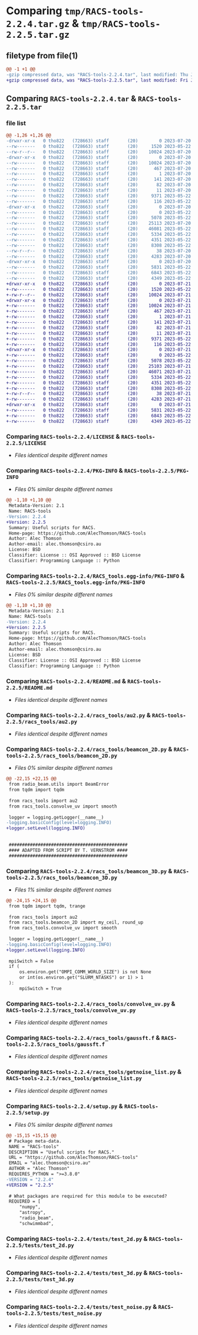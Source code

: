 # Comparing `tmp/RACS-tools-2.2.4.tar.gz` & `tmp/RACS-tools-2.2.5.tar.gz`

## filetype from file(1)

```diff
@@ -1 +1 @@
-gzip compressed data, was "RACS-tools-2.2.4.tar", last modified: Thu Jul 20 05:24:18 2023, max compression
+gzip compressed data, was "RACS-tools-2.2.5.tar", last modified: Fri Jul 21 05:27:11 2023, max compression
```

## Comparing `RACS-tools-2.2.4.tar` & `RACS-tools-2.2.5.tar`

### file list

```diff
@@ -1,26 +1,26 @@
-drwxr-xr-x   0 tho822   (728663) staff       (20)        0 2023-07-20 05:24:18.323416 RACS-tools-2.2.4/
--rw-------   0 tho822   (728663) staff       (20)     1520 2023-05-22 00:36:00.000000 RACS-tools-2.2.4/LICENSE
--rw-r--r--   0 tho822   (728663) staff       (20)    10024 2023-07-20 05:24:18.323029 RACS-tools-2.2.4/PKG-INFO
-drwxr-xr-x   0 tho822   (728663) staff       (20)        0 2023-07-20 05:24:18.319253 RACS-tools-2.2.4/RACS_tools.egg-info/
--rw-------   0 tho822   (728663) staff       (20)    10024 2023-07-20 05:24:18.000000 RACS-tools-2.2.4/RACS_tools.egg-info/PKG-INFO
--rw-------   0 tho822   (728663) staff       (20)      467 2023-07-20 05:24:18.000000 RACS-tools-2.2.4/RACS_tools.egg-info/SOURCES.txt
--rw-------   0 tho822   (728663) staff       (20)        1 2023-07-20 05:24:18.000000 RACS-tools-2.2.4/RACS_tools.egg-info/dependency_links.txt
--rw-------   0 tho822   (728663) staff       (20)      141 2023-07-20 05:24:18.000000 RACS-tools-2.2.4/RACS_tools.egg-info/entry_points.txt
--rw-------   0 tho822   (728663) staff       (20)       82 2023-07-20 05:24:18.000000 RACS-tools-2.2.4/RACS_tools.egg-info/requires.txt
--rw-------   0 tho822   (728663) staff       (20)       11 2023-07-20 05:24:18.000000 RACS-tools-2.2.4/RACS_tools.egg-info/top_level.txt
--rw-------   0 tho822   (728663) staff       (20)     9371 2023-05-22 00:36:00.000000 RACS-tools-2.2.4/README.md
--rw-------   0 tho822   (728663) staff       (20)      116 2023-05-22 00:36:00.000000 RACS-tools-2.2.4/pyproject.toml
-drwxr-xr-x   0 tho822   (728663) staff       (20)        0 2023-07-20 05:24:18.321834 RACS-tools-2.2.4/racs_tools/
--rw-------   0 tho822   (728663) staff       (20)        0 2023-05-22 00:36:00.000000 RACS-tools-2.2.4/racs_tools/__init__.py
--rw-------   0 tho822   (728663) staff       (20)     5078 2023-05-22 00:36:00.000000 RACS-tools-2.2.4/racs_tools/au2.py
--rw-------   0 tho822   (728663) staff       (20)    25113 2023-07-20 05:21:24.000000 RACS-tools-2.2.4/racs_tools/beamcon_2D.py
--rw-------   0 tho822   (728663) staff       (20)    46081 2023-05-22 00:36:00.000000 RACS-tools-2.2.4/racs_tools/beamcon_3D.py
--rw-------   0 tho822   (728663) staff       (20)     5334 2023-05-22 00:36:00.000000 RACS-tools-2.2.4/racs_tools/convolve_uv.py
--rw-------   0 tho822   (728663) staff       (20)     4351 2023-05-22 00:36:00.000000 RACS-tools-2.2.4/racs_tools/gaussft.f
--rw-------   0 tho822   (728663) staff       (20)     8308 2023-05-22 00:36:00.000000 RACS-tools-2.2.4/racs_tools/getnoise_list.py
--rw-r--r--   0 tho822   (728663) staff       (20)       38 2023-07-20 05:24:18.323465 RACS-tools-2.2.4/setup.cfg
--rw-------   0 tho822   (728663) staff       (20)     4283 2023-07-20 05:24:00.000000 RACS-tools-2.2.4/setup.py
-drwxr-xr-x   0 tho822   (728663) staff       (20)        0 2023-07-20 05:24:18.322678 RACS-tools-2.2.4/tests/
--rw-------   0 tho822   (728663) staff       (20)     5831 2023-05-22 00:36:00.000000 RACS-tools-2.2.4/tests/test_2d.py
--rw-------   0 tho822   (728663) staff       (20)     6843 2023-05-22 00:36:00.000000 RACS-tools-2.2.4/tests/test_3d.py
--rw-------   0 tho822   (728663) staff       (20)     4349 2023-05-22 00:36:00.000000 RACS-tools-2.2.4/tests/test_noise.py
+drwxr-xr-x   0 tho822   (728663) staff       (20)        0 2023-07-21 05:27:11.461036 RACS-tools-2.2.5/
+-rw-------   0 tho822   (728663) staff       (20)     1520 2023-05-22 00:36:00.000000 RACS-tools-2.2.5/LICENSE
+-rw-r--r--   0 tho822   (728663) staff       (20)    10024 2023-07-21 05:27:11.460405 RACS-tools-2.2.5/PKG-INFO
+drwxr-xr-x   0 tho822   (728663) staff       (20)        0 2023-07-21 05:27:11.455627 RACS-tools-2.2.5/RACS_tools.egg-info/
+-rw-------   0 tho822   (728663) staff       (20)    10024 2023-07-21 05:27:11.000000 RACS-tools-2.2.5/RACS_tools.egg-info/PKG-INFO
+-rw-------   0 tho822   (728663) staff       (20)      467 2023-07-21 05:27:11.000000 RACS-tools-2.2.5/RACS_tools.egg-info/SOURCES.txt
+-rw-------   0 tho822   (728663) staff       (20)        1 2023-07-21 05:27:11.000000 RACS-tools-2.2.5/RACS_tools.egg-info/dependency_links.txt
+-rw-------   0 tho822   (728663) staff       (20)      141 2023-07-21 05:27:11.000000 RACS-tools-2.2.5/RACS_tools.egg-info/entry_points.txt
+-rw-------   0 tho822   (728663) staff       (20)       82 2023-07-21 05:27:11.000000 RACS-tools-2.2.5/RACS_tools.egg-info/requires.txt
+-rw-------   0 tho822   (728663) staff       (20)       11 2023-07-21 05:27:11.000000 RACS-tools-2.2.5/RACS_tools.egg-info/top_level.txt
+-rw-------   0 tho822   (728663) staff       (20)     9371 2023-05-22 00:36:00.000000 RACS-tools-2.2.5/README.md
+-rw-------   0 tho822   (728663) staff       (20)      116 2023-05-22 00:36:00.000000 RACS-tools-2.2.5/pyproject.toml
+drwxr-xr-x   0 tho822   (728663) staff       (20)        0 2023-07-21 05:27:11.459080 RACS-tools-2.2.5/racs_tools/
+-rw-------   0 tho822   (728663) staff       (20)        0 2023-05-22 00:36:00.000000 RACS-tools-2.2.5/racs_tools/__init__.py
+-rw-------   0 tho822   (728663) staff       (20)     5078 2023-05-22 00:36:00.000000 RACS-tools-2.2.5/racs_tools/au2.py
+-rw-------   0 tho822   (728663) staff       (20)    25103 2023-07-21 05:25:52.000000 RACS-tools-2.2.5/racs_tools/beamcon_2D.py
+-rw-------   0 tho822   (728663) staff       (20)    46071 2023-07-21 05:26:36.000000 RACS-tools-2.2.5/racs_tools/beamcon_3D.py
+-rw-------   0 tho822   (728663) staff       (20)     5334 2023-05-22 00:36:00.000000 RACS-tools-2.2.5/racs_tools/convolve_uv.py
+-rw-------   0 tho822   (728663) staff       (20)     4351 2023-05-22 00:36:00.000000 RACS-tools-2.2.5/racs_tools/gaussft.f
+-rw-------   0 tho822   (728663) staff       (20)     8308 2023-05-22 00:36:00.000000 RACS-tools-2.2.5/racs_tools/getnoise_list.py
+-rw-r--r--   0 tho822   (728663) staff       (20)       38 2023-07-21 05:27:11.461087 RACS-tools-2.2.5/setup.cfg
+-rw-------   0 tho822   (728663) staff       (20)     4283 2023-07-21 05:26:54.000000 RACS-tools-2.2.5/setup.py
+drwxr-xr-x   0 tho822   (728663) staff       (20)        0 2023-07-21 05:27:11.460035 RACS-tools-2.2.5/tests/
+-rw-------   0 tho822   (728663) staff       (20)     5831 2023-05-22 00:36:00.000000 RACS-tools-2.2.5/tests/test_2d.py
+-rw-------   0 tho822   (728663) staff       (20)     6843 2023-05-22 00:36:00.000000 RACS-tools-2.2.5/tests/test_3d.py
+-rw-------   0 tho822   (728663) staff       (20)     4349 2023-05-22 00:36:00.000000 RACS-tools-2.2.5/tests/test_noise.py
```

### Comparing `RACS-tools-2.2.4/LICENSE` & `RACS-tools-2.2.5/LICENSE`

 * *Files identical despite different names*

### Comparing `RACS-tools-2.2.4/PKG-INFO` & `RACS-tools-2.2.5/PKG-INFO`

 * *Files 0% similar despite different names*

```diff
@@ -1,10 +1,10 @@
 Metadata-Version: 2.1
 Name: RACS-tools
-Version: 2.2.4
+Version: 2.2.5
 Summary: Useful scripts for RACS.
 Home-page: https://github.com/AlecThomson/RACS-tools
 Author: Alec Thomson
 Author-email: alec.thomson@csiro.au
 License: BSD
 Classifier: License :: OSI Approved :: BSD License
 Classifier: Programming Language :: Python
```

### Comparing `RACS-tools-2.2.4/RACS_tools.egg-info/PKG-INFO` & `RACS-tools-2.2.5/RACS_tools.egg-info/PKG-INFO`

 * *Files 0% similar despite different names*

```diff
@@ -1,10 +1,10 @@
 Metadata-Version: 2.1
 Name: RACS-tools
-Version: 2.2.4
+Version: 2.2.5
 Summary: Useful scripts for RACS.
 Home-page: https://github.com/AlecThomson/RACS-tools
 Author: Alec Thomson
 Author-email: alec.thomson@csiro.au
 License: BSD
 Classifier: License :: OSI Approved :: BSD License
 Classifier: Programming Language :: Python
```

### Comparing `RACS-tools-2.2.4/README.md` & `RACS-tools-2.2.5/README.md`

 * *Files identical despite different names*

### Comparing `RACS-tools-2.2.4/racs_tools/au2.py` & `RACS-tools-2.2.5/racs_tools/au2.py`

 * *Files identical despite different names*

### Comparing `RACS-tools-2.2.4/racs_tools/beamcon_2D.py` & `RACS-tools-2.2.5/racs_tools/beamcon_2D.py`

 * *Files 0% similar despite different names*

```diff
@@ -22,15 +22,15 @@
 from radio_beam.utils import BeamError
 from tqdm import tqdm
 
 from racs_tools import au2
 from racs_tools.convolve_uv import smooth
 
 logger = logging.getLogger(__name__)
-logging.basicConfig(level=logging.INFO)
+logger.setLevel(logging.INFO)
 
 
 #############################################
 #### ADAPTED FROM SCRIPT BY T. VERNSTROM ####
 #############################################
```

### Comparing `RACS-tools-2.2.4/racs_tools/beamcon_3D.py` & `RACS-tools-2.2.5/racs_tools/beamcon_3D.py`

 * *Files 1% similar despite different names*

```diff
@@ -24,15 +24,15 @@
 from tqdm import tqdm, trange
 
 from racs_tools import au2
 from racs_tools.beamcon_2D import my_ceil, round_up
 from racs_tools.convolve_uv import smooth
 
 logger = logging.getLogger(__name__)
-logging.basicConfig(level=logging.INFO)
+logger.setLevel(logging.INFO)
 
 mpiSwitch = False
 if (
     os.environ.get("OMPI_COMM_WORLD_SIZE") is not None
     or int(os.environ.get("SLURM_NTASKS") or 1) > 1
 ):
     mpiSwitch = True
```

### Comparing `RACS-tools-2.2.4/racs_tools/convolve_uv.py` & `RACS-tools-2.2.5/racs_tools/convolve_uv.py`

 * *Files identical despite different names*

### Comparing `RACS-tools-2.2.4/racs_tools/gaussft.f` & `RACS-tools-2.2.5/racs_tools/gaussft.f`

 * *Files identical despite different names*

### Comparing `RACS-tools-2.2.4/racs_tools/getnoise_list.py` & `RACS-tools-2.2.5/racs_tools/getnoise_list.py`

 * *Files identical despite different names*

### Comparing `RACS-tools-2.2.4/setup.py` & `RACS-tools-2.2.5/setup.py`

 * *Files 0% similar despite different names*

```diff
@@ -15,15 +15,15 @@
 # Package meta-data.
 NAME = "RACS-tools"
 DESCRIPTION = "Useful scripts for RACS."
 URL = "https://github.com/AlecThomson/RACS-tools"
 EMAIL = "alec.thomson@csiro.au"
 AUTHOR = "Alec Thomson"
 REQUIRES_PYTHON = ">=3.8.0"
-VERSION = "2.2.4"
+VERSION = "2.2.5"
 
 # What packages are required for this module to be executed?
 REQUIRED = [
     "numpy",
     "astropy",
     "radio_beam",
     "schwimmbad",
```

### Comparing `RACS-tools-2.2.4/tests/test_2d.py` & `RACS-tools-2.2.5/tests/test_2d.py`

 * *Files identical despite different names*

### Comparing `RACS-tools-2.2.4/tests/test_3d.py` & `RACS-tools-2.2.5/tests/test_3d.py`

 * *Files identical despite different names*

### Comparing `RACS-tools-2.2.4/tests/test_noise.py` & `RACS-tools-2.2.5/tests/test_noise.py`

 * *Files identical despite different names*

